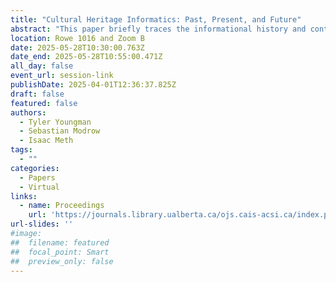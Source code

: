 ```yaml
---
title: "Cultural Heritage Informatics: Past, Present, and Future"
abstract: "This paper briefly traces the informational history and contemporary formal establishment of Cultural Heritage Informatics as a distinct domain within IS/LIS, motivated by recent calls for more critical, ethical, and community-oriented interrogations of IS/LIS practices and professional identity. We unpack the conceptual history and disciplinary intellectual geography of cultural heritage and informatics to recount prior interpretations of the field. Next, we articulate a holistic domain-specific informatics model to guide the study of cultural heritage within IS/LIS. We conclude by articulating ethical imperatives and new directions for Cultural Heritage Informatics in research, teaching, and practice."
location: Rowe 1016 and Zoom B
date: 2025-05-28T10:30:00.763Z
date_end: 2025-05-28T10:55:00.471Z
all_day: false
event_url: session-link
publishDate: 2025-04-01T12:36:37.825Z
draft: false
featured: false
authors:
  - Tyler Youngman
  - Sebastian Modrow
  - Isaac Meth        
tags:
  - ""
categories:
  - Papers
  - Virtual
links:
  - name: Proceedings
    url: 'https://journals.library.ualberta.ca/ojs.cais-acsi.ca/index.php/cais-asci/article/view/1949'
url-slides: ''
#image:
##  filename: featured
##  focal_point: Smart
##  preview_only: false
---
```

